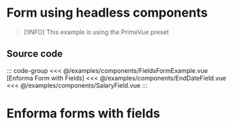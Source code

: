<script setup>
import FormExample from './components/FieldsFormExample.vue'
</script>

# Form using headless components

> [!INFO]
> This example is using the PrimeVue preset

<ClientOnly>
    <LiveDemo :component="FormExample"></LiveDemo>
</ClientOnly>

## Source code

::: code-group
<<< @/examples/components/FieldsFormExample.vue [Enforma Form with Fields]
<<< @/examples/components/EndDateField.vue
<<< @/examples/components/SalaryField.vue
:::

# Enforma forms with fields

<!-- 
This page should provide:
1. Complete working example of a Enforma form
2. Fields are rendered using EncolaField, EncolaRepeatable components
3. Props are passed directly to the field
4. Include a few simple fields
5. Include a repeatable field
6. Show validation errors
7. Submit handling (alert a message on valid form)

Page should provide not just code but a working example. 
Component file will be in ./components/FieldsFormExample.vue
-->

